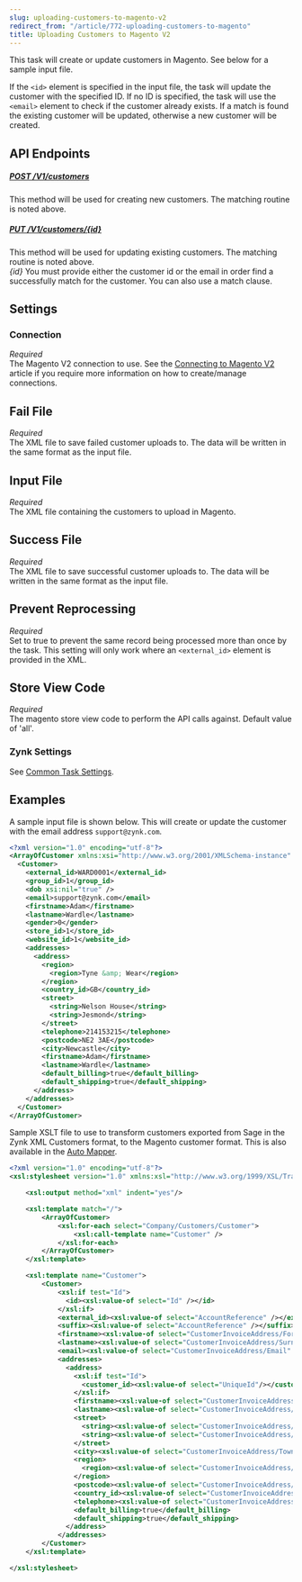 ```yaml
---
slug: uploading-customers-to-magento-v2
redirect_from: "/article/772-uploading-customers-to-magento"
title: Uploading Customers to Magento V2
---
```

This task will create or update customers in Magento. See below for a sample input file.

If the `<id>` element is specified in the input file, the task will update the customer with the specified ID. If no ID is specified, the task will use the `<email>` element to check if the customer already exists. If a match is found the existing customer will be updated, otherwise a new customer will be created.

## API Endpoints
##### [POST /V1/customers](https://devdocs.magento.com/redoc/2.3/admin-rest-api.html#operation/customerAccountManagementV1CreateAccountPost)
This method will be used for creating new customers. The matching routine is noted above.
##### [PUT /V1/customers/{id}](https://devdocs.magento.com/redoc/2.3/admin-rest-api.html#operation/customerCustomerRepositoryV1SavePut)
This method will be used for updating existing customers. The matching routine is noted above.  
_{id}_ You must provide either the customer id or the email in order find a successfully match for the customer. You can also use a match clause.

## Settings
### Connection
_Required_  
The Magento V2 connection to use. See the [Connecting to Magento V2](connecting-to-magento-v2) article if you require more information on how to create/manage connections.

## Fail File
_Required_  
The XML file to save failed customer uploads to. The data will be written in the same format as the input file.

## Input File
_Required_  
The XML file containing the customers to upload in Magento.

## Success File
_Required_  
The XML file to save successful customer uploads to. The data will be written in the same format as the input file.

## Prevent Reprocessing
_Required_  
Set to true to prevent the same record being processed more than once by the task. This setting will only work where an `<external_id>` element is provided in the XML.

## Store View Code
_Required_  
The magento store view code to perform the API calls against. Default value of 'all'.

### Zynk Settings
See [Common Task Settings](common-task-settings).

## Examples
A sample input file is shown below. This will create or update the customer with the email address `support@zynk.com`.
```xml
<?xml version="1.0" encoding="utf-8"?>
<ArrayOfCustomer xmlns:xsi="http://www.w3.org/2001/XMLSchema-instance" xmlns:xsd="http://www.w3.org/2001/XMLSchema">
  <Customer>
    <external_id>WARD0001</external_id>
    <group_id>1</group_id>
    <dob xsi:nil="true" />
    <email>support@zynk.com</email>
    <firstname>Adam</firstname>
    <lastname>Wardle</lastname>
    <gender>0</gender>
    <store_id>1</store_id>
    <website_id>1</website_id>
    <addresses>
      <address>
        <region>
          <region>Tyne &amp; Wear</region>
        </region>
        <country_id>GB</country_id>
        <street>
          <string>Nelson House</string>
          <string>Jesmond</string>
        </street>
        <telephone>214153215</telephone>
        <postcode>NE2 3AE</postcode>
        <city>Newcastle</city>
        <firstname>Adam</firstname>
        <lastname>Wardle</lastname>
        <default_billing>true</default_billing>
        <default_shipping>true</default_shipping>
      </address>
    </addresses>
  </Customer>
</ArrayOfCustomer>
```

Sample XSLT file to use to transform customers exported from Sage in the Zynk XML Customers format, to the Magento customer format. This is also available in the [Auto Mapper](auto-mapper).
```xml
<?xml version="1.0" encoding="utf-8"?>
<xsl:stylesheet version="1.0" xmlns:xsl="http://www.w3.org/1999/XSL/Transform" xmlns:xsi="http://www.w3.org/2001/XMLSchema-instance">

    <xsl:output method="xml" indent="yes"/>

    <xsl:template match="/">
        <ArrayOfCustomer>
            <xsl:for-each select="Company/Customers/Customer">
                <xsl:call-template name="Customer" />
            </xsl:for-each>
        </ArrayOfCustomer>
    </xsl:template>

    <xsl:template name="Customer">
        <Customer>
            <xsl:if test="Id">
              <id><xsl:value-of select="Id" /></id>
            </xsl:if>
            <external_id><xsl:value-of select="AccountReference" /></external_id>
            <suffix><xsl:value-of select="AccountReference" /></suffix>
            <firstname><xsl:value-of select="CustomerInvoiceAddress/Forename" /></firstname>
            <lastname><xsl:value-of select="CustomerInvoiceAddress/Surname" /></lastname>
            <email><xsl:value-of select="CustomerInvoiceAddress/Email" /></email>
            <addresses>
              <address>
                <xsl:if test="Id">
                  <customer_id><xsl:value-of select="UniqueId"/></customer_id>
                </xsl:if>
                <firstname><xsl:value-of select="CustomerInvoiceAddress/Forename" /></firstname>
                <lastname><xsl:value-of select="CustomerInvoiceAddress/Surname" /></lastname>
                <street>
                  <string><xsl:value-of select="CustomerInvoiceAddress/Address1"/></string>
                  <string><xsl:value-of select="CustomerInvoiceAddress/Address2"/></string>
                </street>
                <city><xsl:value-of select="CustomerInvoiceAddress/Town" /></city>
                <region>
                  <region><xsl:value-of select="CustomerInvoiceAddress/County" /></region>
                </region>    
                <postcode><xsl:value-of select="CustomerInvoiceAddress/Postcode" /></postcode>
                <country_id><xsl:value-of select="CustomerInvoiceAddress/Country" /></country_id>
                <telephone><xsl:value-of select="CustomerInvoiceAddress/Telephone" /></telephone>
                <default_billing>true</default_billing>
                <default_shipping>true</default_shipping>
              </address>
            </addresses>
        </Customer>
    </xsl:template>

</xsl:stylesheet>
```
